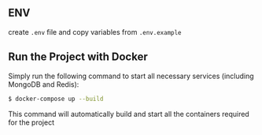 ## ENV
create `.env` file and copy variables from `.env.example`

## Run the Project with Docker
Simply run the following command to start all necessary services (including MongoDB and Redis):

```bash
$ docker-compose up --build
```
This command will automatically build and start all the containers required for the project
